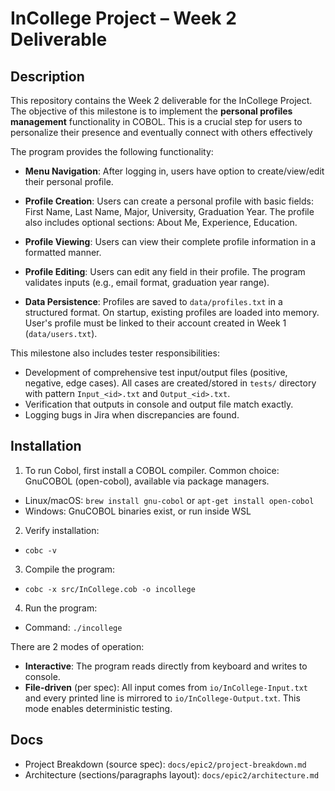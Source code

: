 # InCollege Project – Week 2 Deliverable

## Description

This repository contains the Week 2 deliverable for the InCollege Project.  
The objective of this milestone is to implement the **personal profiles management** functionality in COBOL. This is a crucial step for users to personalize their presence and eventually connect with others effectively

The program provides the following functionality:

- **Menu Navigation**: After logging in, users have option to create/view/edit their personal profile.

- **Profile Creation**: Users can create a personal profile with basic fields: First Name, Last Name, Major, University, Graduation Year. The profile also includes optional sections: About Me, Experience, Education.

- **Profile Viewing**: Users can view their complete profile information in a formatted manner.

- **Profile Editing**: Users can edit any field in their profile. The program validates inputs (e.g., email format, graduation year range).

- **Data Persistence**: Profiles are saved to `data/profiles.txt` in a structured format. On startup, existing profiles are loaded into memory. User's profile must be linked to their account created in Week 1 (`data/users.txt`).

This milestone also includes tester responsibilities:

- Development of comprehensive test input/output files (positive, negative, edge cases). All cases are created/stored in `tests/` directory with pattern `Input_<id>.txt` and `Output_<id>.txt`.
- Verification that outputs in console and output file match exactly.
- Logging bugs in Jira when discrepancies are found.

## Installation

1. To run Cobol, first install a COBOL compiler. Common choice: GnuCOBOL (open-cobol), available via package managers.

- Linux/macOS: `brew install gnu-cobol` or `apt-get install open-cobol`
- Windows: GnuCOBOL binaries exist, or run inside WSL

2. Verify installation:

- `cobc -v`

3. Compile the program:

- `cobc -x src/InCollege.cob -o incollege`

4. Run the program:

- Command: `./incollege`

There are 2 modes of operation:

- **Interactive**: The program reads directly from keyboard and writes to console.
- **File-driven** (per spec): All input comes from `io/InCollege-Input.txt` and every printed line is mirrored to `io/InCollege-Output.txt`. This mode enables deterministic testing.

## Docs

- Project Breakdown (source spec): `docs/epic2/project-breakdown.md`
- Architecture (sections/paragraphs layout): `docs/epic2/architecture.md`
